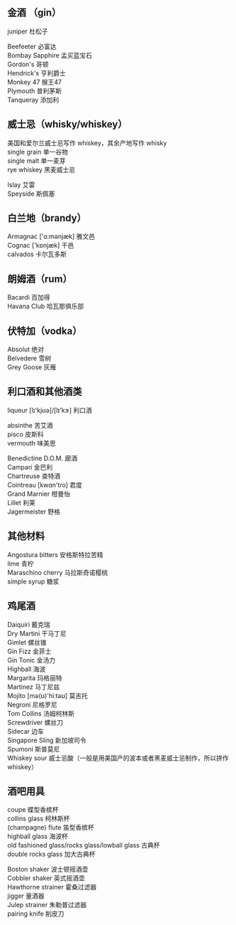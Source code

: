 
## 金酒  （gin）
juniper 杜松子  

Beefeeter 必富达  
Bombay Sapphire 孟买蓝宝石  
Gordon's 哥顿  
Hendrick's 亨利爵士  
Monkey 47 猴王47  
Plymouth 普利茅斯  
Tanqueray 添加利  

## 威士忌（whisky/whiskey）
美国和爱尔兰威士忌写作 whiskey，其余产地写作 whisky  
single grain 单一谷物  
single malt 单一麦芽  
rye whiskey 黑麦威士忌  

Islay 艾雷  
Speyside 斯佩塞  

## 白兰地（brandy）
Armagnac ['ɑ:mənjæk] 雅文邑  
Cognac ['kɒnjæk] 干邑  
calvados 卡尔瓦多斯  

## 朗姆酒（rum）
Bacardi 百加得  
Havana Club 哈瓦那俱乐部

## 伏特加（vodka）
Absolut 绝对  
Belvedere 雪树  
Grey Goose 灰雁   

## 利口酒和其他酒类
liqueur [lɪ'kjʊə]/[lɪ'kɝ] 利口酒  

absinthe 苦艾酒  
pisco 皮斯科  
vermouth 味美思  

Benedictine D.O.M. 廊酒  
Campari 金巴利  
Chartreuse 查特酒  
Cointreau [kwɑn'tro] 君度  
Grand Marnier 柑曼怡  
Lillet 利莱  
Jagermeister 野格  

## 其他材料 

Angostura bitters 安格斯特拉苦精  
lime 青柠  
Maraschino cherry 马拉斯奇诺樱桃  
simple syrup 糖浆  

## 鸡尾酒
Daiquiri 戴克瑞  
Dry Martini 干马丁尼  
Gimlet 螺丝锥  
Gin Fizz 金菲士  
Gin Tonic 金汤力  
Highball 海波  
Margarita 玛格丽特  
Martinez 马丁尼兹  
Mojito [mə(ʊ)'hiːtəʊ] 莫吉托  
Negroni 尼格罗尼  
Tom Collins 汤姆柯林斯  
Screwdriver 螺丝刀  
Sidecar 边车  
Singapore Sling 新加坡司令  
Spumoni 斯普莫尼  
Whiskey sour 威士忌酸（一般是用美国产的波本或者黑麦威士忌制作，所以拼作 whiskey）

## 酒吧用具
coupe 蝶型香槟杯   
collins glass 柯林斯杯  
(champagne) flute 笛型香槟杯  
highball glass 海波杯  
old fashioned glass/rocks glass/lowball glass 古典杯  
double rocks glass 加大古典杯  

Boston shaker 波士顿摇酒壶  
Cobbler shaker 英式摇酒壶  
Hawthorne strainer 霍桑过滤器  
jigger 量酒器  
Julep strainer 朱勒普过滤器  
pairing knife 削皮刀  
